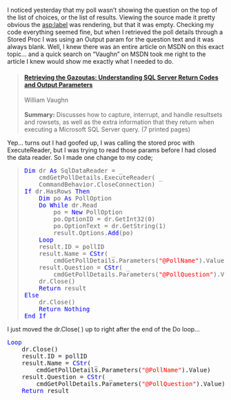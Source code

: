 I noticed yesterday that my poll wasn&#8217;t showing the question on the top of the list of choices, or the list of results. Viewing the source made it pretty obvious the <asp:label> was rendering, but that it was empty. Checking my code everything seemed fine, but when I retrieved the poll details through a Stored Proc I was using an Output param for the question text and it was always blank.&nbsp;Well, I knew there was an entire article on MSDN on this exact topic&#8230; and a quick search on “Vaughn” on MSDN took me right to the article I knew would show me exactly what I needed to do.

<blockquote dir="ltr" style="MARGIN-RIGHT: 0px">
  <h4>
    <a href="http://msdn.microsoft.com/vbasic/default.aspx?pull=/library/en-us/dnadonet/html/gazoutas.asp">Retrieving the Gazoutas: Understanding SQL Server Return Codes and Output Parameters</a>
  </h4>
  
  <p>
    William Vaughn<br /><b><br />Summary:</b> Discusses how to capture, interrupt, and handle resultsets and rowsets, as well as the extra information that they return when executing a Microsoft SQL Server query. (7 printed pages)
  </p>
</blockquote>

Yep&#8230; turns out I had goofed up, I was calling the stored proc with ExecuteReader, but I was trying to read those params before I had closed the data reader. So I made one change to my code;

<blockquote dir="ltr" style="MARGIN-RIGHT: 0px">
  <pre><font color="blue" family="Microsoft Sans Serif">Dim</font> dr <font color="blue" family="Microsoft Sans Serif">As</font> SqlDataReader = _
    cmdGetPollDetails.ExecuteReader( _
    CommandBehavior.CloseConnection)
<font color="blue" family="Microsoft Sans Serif">If</font> dr.HasRows <font color="blue" family="Microsoft Sans Serif">Then</font>
    <font color="blue" family="Microsoft Sans Serif">Dim</font> po <font color="blue" family="Microsoft Sans Serif">As</font> PollOption
    <font color="blue" family="Microsoft Sans Serif">Do</font> <font color="blue" family="Microsoft Sans Serif">While</font> dr.Read
        po = <font color="blue" family="Microsoft Sans Serif">New</font> PollOption
        po.OptionID = dr.GetInt32(0)
        po.OptionText = dr.GetString(1)
        result.Options.<font color="blue" family="Microsoft Sans Serif">Add</font>(po)
    <font color="blue" family="Microsoft Sans Serif">Loop</font>
    result.ID = pollID
    result.Name = <font color="blue" family="Microsoft Sans Serif">CStr</font>( _
        cmdGetPollDetails.Parameters(<font color="red" family="Microsoft Sans Serif">"@PollName"</font>).Value)
    result.Question = <font color="blue" family="Microsoft Sans Serif">CStr</font>( _
        cmdGetPollDetails.Parameters(<font color="red" family="Microsoft Sans Serif">"@PollQuestion"</font>).Value)
    dr.Close()
    <font color="blue" family="Microsoft Sans Serif">Return</font> result
<font color="blue" family="Microsoft Sans Serif">Else</font>
    dr.Close()
    <font color="blue" family="Microsoft Sans Serif">Return</font> <font color="blue" family="Microsoft Sans Serif">Nothing</font>
<font color="blue" family="Microsoft Sans Serif">End</font> <font color="blue" family="Microsoft Sans Serif">If</font>
</pre>
</blockquote>

I just moved the dr.Close( ) up to right after the end of the Do loop&#8230;

<pre><font color="blue" family="Microsoft Sans Serif">Loop</font>
    dr.Close()
    result.ID = pollID
    result.Name = <font color="blue" family="Microsoft Sans Serif">CStr</font>( _
        cmdGetPollDetails.Parameters(<font color="red" family="Microsoft Sans Serif">"@PollName"</font>).Value)
    result.Question = <font color="blue" family="Microsoft Sans Serif">CStr</font>( _
        cmdGetPollDetails.Parameters(<font color="red" family="Microsoft Sans Serif">"@PollQuestion"</font>).Value)
    <font color="blue" family="Microsoft Sans Serif">Return</font> result
</pre>

<pre>&nbsp;</pre>